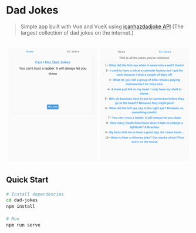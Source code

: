 # Dad Jokes

> Simple app built with Vue and VueX using [icanhazdadjoke API](icanhazdadjoke.com) (The largest collection of dad jokes on the internet.)

<h2 align="center">
  <img src="./screenshot.png" alt="dad-jokes" width="600px" />
  <br>
</h2>


## Quick Start

```bash
# Install dependencies
cd dad-jokes
npm install

# Run
npm run serve
```